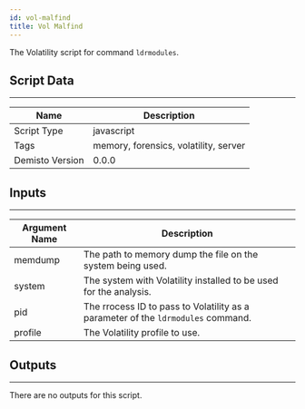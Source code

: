 ```yaml
---
id: vol-malfind
title: Vol Malfind
---
```


The Volatility script for command `ldrmodules`.

## Script Data
---

| **Name** | **Description** |
| --- | --- |
| Script Type | javascript |
| Tags | memory, forensics, volatility, server |
| Demisto Version | 0.0.0 |

## Inputs
---

| **Argument Name** | **Description** |
| --- | --- |
| memdump | The path to memory dump the file on the system being used. |
| system | The system with Volatility installed to be used for the analysis. |
| pid | The rrocess ID to pass to Volatility as a parameter of the `ldrmodules` command. |
| profile | The Volatility profile to use. |

## Outputs
---
There are no outputs for this script.
